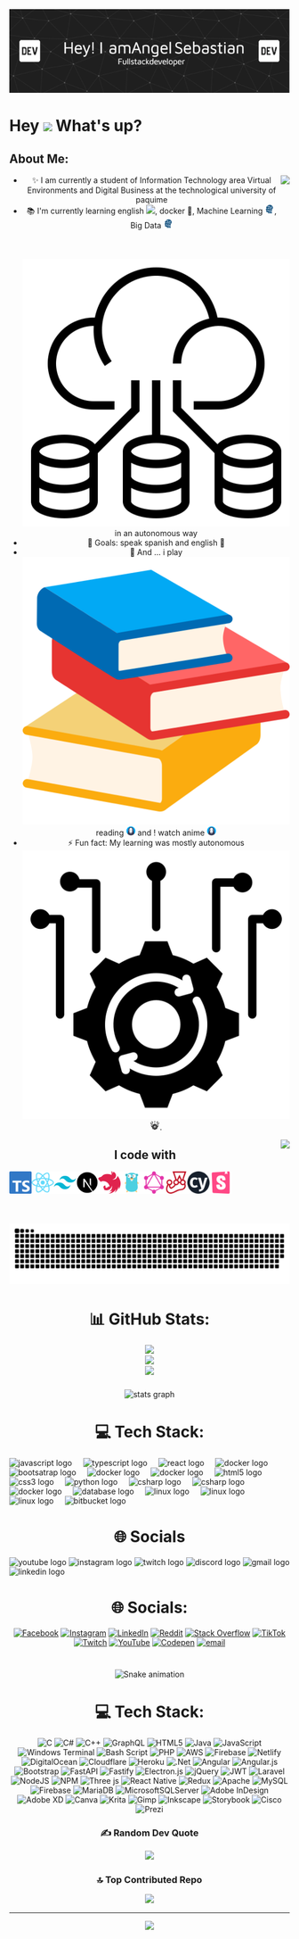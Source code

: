 

<img src="https://github.com/MNooker/MNooker/blob/main/github-header-image.png?raw=true" height="150" alt="stats graph"  />
<h1> Hey <img src="https://emojis.slackmojis.com/emojis/images/1577305505/7373/hand_wave.gif?1577305505" width="50" /> What's up?</h1>

## About Me:
<div align="center">
  <div align="right">
    <img align="right" height="150" src="https://media3.giphy.com/media/v1.Y2lkPTc5MGI3NjExNmNlbGVsMmU5YnFpemY2bmoxbnI5NmIzZmEzdGY3NndvczZya3RvOCZlcD12MV9pbnRlcm5hbF9naWZfYnlfaWQmY3Q9Zw/78XCFBGOlS6keY1Bil/giphy.gif"  />
   </div>

  - ✨ I am currently a student of Information Technology area Virtual Environments and Digital Business at the technological university of paquime
  - 📚 I'm currently learning english <img src="https://cdn-icons-png.flaticon.com/128/197/197484.png" width="17" />, docker 🐳, Machine Learning <img src="https://github.com/MNooker/MNooker/blob/main/image-1.png" width="17" />, Big Data <img src="https://github.com/MNooker/MNooker/blob/main/image-1.png" width="17" /> ![alt text](image-4.png)in an autonomous way
  - 🎯 Goals: speak spanish and english 🚀
  - 🎲 And ... i play ![alt text](image-3.png) reading <img src="https://github.com/MNooker/MNooker/blob/main/image-2.png" width="17" /> and ! watch anime <img src="https://github.com/MNooker/MNooker/blob/main/image-2.png" width="17" />
  - ⚡ Fun fact: My learning was mostly autonomous![alt text](image-5.png) <img src="https://github.com/MNooker/MNooker/blob/main/image-5.png" width="17" />. 
  <div align="right">
    <img align="right" height="150" src="https://media3.giphy.com/media/v1.Y2lkPTc5MGI3NjExNmNlbGVsMmU5YnFpemY2bmoxbnI5NmIzZmEzdGY3NndvczZya3RvOCZlcD12MV9pbnRlcm5hbF9naWZfYnlfaWQmY3Q9Zw/78XCFBGOlS6keY1Bil/giphy.gif"  />

  
  </div>

## I code with

<a href="https://www.typescriptlang.org" target="_blank">
  <img align="left" title="Typescript" alt="Typescript" width="40px" src="./assets/typescript-logo.svg" />
</a>

<a href="https://pt-br.reactjs.org" target="_blank">
 <img align="left" title="React and React Native" alt="React and React Native" width="40px" src="./assets/react-logo.svg" />
</a>

<a href="https://tailwindcss.com" target="_blank">
 <img align="left" title="Tailwind Css" alt="Tailwind Css" width="40px" src="./assets/tailwind-logo.svg" />
</a>

<a href="https://nextjs.org" target="_blank">
  <img align="left" title="Next Js" alt="Next Js" width="40px" src="./assets/next-logo.svg" />
</a>

<a href="https://nestjs.com" target="_blank">
  <img align="left" title="Nest Js" alt="Nest Js" width="40px" src="./assets/nest-logo.svg" />
</a>

<a href="https://go.dev" target="_blank">
  <img align="left" title="Go Lang" alt="Go Lang" width="40px" src="./assets/golang-logo.svg" />
</a>

<a href="https://graphql.org" target="_blank">
  <img align="left" title="GraphQL" alt="GraphQL" width="40px" src="./assets/graphql-logo.svg" />
</a>

<a href="https://jestjs.io/pt-BR/" target="_blank">
  <img align="left" title="Jest" alt="Jest" width="40px" src="./assets/jest-logo.svg" />
</a>

<a href="https://www.cypress.io" target="_blank">
  <img align="left" title="Cypress" alt="Jest" width="40px" src="./assets/cypress-logo.svg" />
</a>

<a href="https://storybook.js.org" target="_blank">
  <img align="left" title="Storybook" alt="Storybook" width="40px" src="./assets/storybook-logo.svg" />
</a>


<picture>
  <source media="(prefers-color-scheme: dark)" srcset="https://raw.githubusercontent.com/platane/platane/output/github-contribution-grid-snake-dark.svg">
  <source media="(prefers-color-scheme: light)" srcset="https://raw.githubusercontent.com/platane/platane/output/github-contribution-grid-snake.svg">
  <img alt="github contribution grid snake animation" src="https://raw.githubusercontent.com/platane/platane/output/github-contribution-grid-snake.svg">
</picture>

# 📊 GitHub Stats:
![](https://github-readme-stats.vercel.app/api?username=MNooker&theme=nord&hide_border=false&include_all_commits=true&count_private=true)<br/>
![](https://github-readme-streak-stats.herokuapp.com/?user=MNooker&theme=nord&hide_border=false)<br/>
![](https://github-readme-stats.vercel.app/api/top-langs/?username=MNooker&theme=nord&hide_border=false&include_all_commits=true&count_private=true&layout=compact)

###

<div align="center">
  <img src="https://github-readme-stats.vercel.app/api?username=maurodesouza&hide_title=false&hide_rank=false&show_icons=true&include_all_commits=true&count_private=true&disable_animations=false&theme=dracula&locale=en&hide_border=false" height="150" alt="stats graph"  />

</div>

###



# 💻 Tech Stack:

<div align="left">
  <img src="https://cdn.jsdelivr.net/gh/devicons/devicon/icons/javascript/javascript-original.svg" height="30" alt="javascript logo"  />
  <img width="12" />
  <img src="https://cdn.jsdelivr.net/gh/devicons/devicon/icons/typescript/typescript-original.svg" height="30" alt="typescript logo"  />
  <img width="12" />
  <img src="https://cdn.jsdelivr.net/gh/devicons/devicon/icons/react/react-original.svg" height="30" alt="react logo"  />
  <img width="12" />
  <img src="https://cdn.jsdelivr.net/npm/devicons@1.8.0/!SVG/php.svg" height="30" alt="docker logo"  />
  <img width="12" />
  <img src="https://cdn.jsdelivr.net/npm/devicons@1.8.0/!SVG/bootstrap.svg" height="30" alt="bootsatrap logo"  />
  <img width="12" />
  <img src="https://cdn.jsdelivr.net/npm/devicons@1.8.0/!SVG/php.svg" height="30" alt="docker logo"  />
  <img width="12" />
  <img src="https://cdn.jsdelivr.net/npm/devicons@1.8.0/!SVG/php.svg" height="30" alt="docker logo"  />
  <img width="12" />
  <img src="https://cdn.jsdelivr.net/gh/devicons/devicon/icons/html5/html5-original.svg" height="30" alt="html5 logo"  />
  <img width="12" />
  <img src="https://cdn.jsdelivr.net/gh/devicons/devicon/icons/css3/css3-original.svg" height="30" alt="css3 logo"  />
  <img width="12" />
  <img src="https://cdn.jsdelivr.net/gh/devicons/devicon/icons/python/python-original.svg" height="30" alt="python logo"  />
  <img width="12" />
  <img src="https://cdn.jsdelivr.net/gh/devicons/devicon/icons/csharp/csharp-original.svg" height="30" alt="csharp logo"  />
  <img width="12" />
  <img src="https://cdn.jsdelivr.net/npm/devicons@1.8.0/!SVG/terminal.svg" height="30" alt="csharp logo"  />
  <img width="12" />
  <img src="https://cdn.jsdelivr.net/npm/devicons@1.8.0/!SVG/docker.svg" height="30" alt="docker logo"  />
<img width="12" />
  <img src="https://cdn.jsdelivr.net/npm/devicons@1.8.0/!SVG/database.svg" height="30" alt="database logo"  />
  <img width="12" />
  <img src="https://cdn.jsdelivr.net/npm/devicons@1.8.0/!SVG/linux.svg" height="30" alt="linux logo"  />
  <img width="12" />
   <img src="https://cdn.jsdelivr.net/npm/devicons@1.8.0/!SVG/cloud9.svg" height="30" alt="linux logo"  />
  <img width="12" />
  <img src="https://cdn.jsdelivr.net/npm/devicons@1.8.0/!SVG/cisco.svg" height="30" alt="linux logo"  />
  <img width="12" />
  <img src="https://cdn.jsdelivr.net/npm/devicons@1.8.0/!SVG/bitbucket.svg" height="30" alt="bitbucket logo"  />
  <img width="12" />
</div>

###


# 🌐 Socials
<div align="left">
  <img src="https://img.shields.io/static/v1?message=Youtube&logo=youtube&label=&color=FF0000&logoColor=white&labelColor=&style=for-the-badge" height="35" alt="youtube logo"  />
  <img src="https://img.shields.io/static/v1?message=Instagram&logo=instagram&label=&color=E4405F&logoColor=white&labelColor=&style=for-the-badge" height="35" alt="instagram logo"  />
  <img src="https://img.shields.io/static/v1?message=Twitch&logo=twitch&label=&color=9146FF&logoColor=white&labelColor=&style=for-the-badge" height="35" alt="twitch logo"  />
  <img src="https://img.shields.io/static/v1?message=Discord&logo=discord&label=&color=7289DA&logoColor=white&labelColor=&style=for-the-badge" height="35" alt="discord logo"  />
  <img src="https://img.shields.io/static/v1?message=Gmail&logo=gmail&label=&color=D14836&logoColor=white&labelColor=&style=for-the-badge" height="35" alt="gmail logo"  />
  <img src="https://img.shields.io/static/v1?message=LinkedIn&logo=linkedin&label=&color=0077B5&logoColor=white&labelColor=&style=for-the-badge" height="35" alt="linkedin logo"  />
</div>

# 🌐 Socials:
[![Facebook](https://img.shields.io/badge/Facebook-%231877F2.svg?logo=Facebook&logoColor=white)](https://facebook.com/@RotoSebas) [![Instagram](https://img.shields.io/badge/Instagram-%23E4405F.svg?logo=Instagram&logoColor=white)](https://instagram.com/@angelito_sebas) [![LinkedIn](https://img.shields.io/badge/LinkedIn-%230077B5.svg?logo=linkedin&logoColor=white)](https://linkedin.com/in/JoseSebastian) [![Reddit](https://img.shields.io/badge/Reddit-%23FF4500.svg?logo=Reddit&logoColor=white)](https://reddit.com/user/_Nooker) [![Stack Overflow](https://img.shields.io/badge/-Stackoverflow-FE7A16?logo=stack-overflow&logoColor=white)](https://stackoverflow.com/users/29619975) [![TikTok](https://img.shields.io/badge/TikTok-%23000000.svg?logo=TikTok&logoColor=white)](https://tiktok.com/@@nook3r_) [![Twitch](https://img.shields.io/badge/Twitch-%239146FF.svg?logo=Twitch&logoColor=white)](https://twitch.tv/@MNooker) [![YouTube](https://img.shields.io/badge/YouTube-%23FF0000.svg?logo=YouTube&logoColor=white)](https://youtube.com/@@Nooker) [![Codepen](https://img.shields.io/badge/Codepen-000000?logo=codepen&logoColor=white)](https://codepen.io/@nooker) [![email](https://img.shields.io/badge/Email-D14836?logo=gmail&logoColor=white)](mailto:nooker106@gmail.com) 
###

<br clear="both">

<img src="https://raw.githubusercontent.com/maurodesouza/maurodesouza/output/snake.svg" alt="Snake animation" />

###




# 💻 Tech Stack:
![C](https://img.shields.io/badge/c-%2300599C.svg?style=flat-square&logo=c&logoColor=white) ![C#](https://img.shields.io/badge/c%23-%23239120.svg?style=flat-square&logo=csharp&logoColor=white) ![C++](https://img.shields.io/badge/c++-%2300599C.svg?style=flat-square&logo=c%2B%2B&logoColor=white) ![GraphQL](https://img.shields.io/badge/-GraphQL-E10098?style=flat-square&logo=graphql&logoColor=white) ![HTML5](https://img.shields.io/badge/html5-%23E34F26.svg?style=flat-square&logo=html5&logoColor=white) ![Java](https://img.shields.io/badge/java-%23ED8B00.svg?style=flat-square&logo=openjdk&logoColor=white) ![JavaScript](https://img.shields.io/badge/javascript-%23323330.svg?style=flat-square&logo=javascript&logoColor=%23F7DF1E) ![Windows Terminal](https://img.shields.io/badge/Windows%20Terminal-%234D4D4D.svg?style=flat-square&logo=windows-terminal&logoColor=white) ![Bash Script](https://img.shields.io/badge/bash_script-%23121011.svg?style=flat-square&logo=gnu-bash&logoColor=white) ![PHP](https://img.shields.io/badge/php-%23777BB4.svg?style=flat-square&logo=php&logoColor=white) ![AWS](https://img.shields.io/badge/AWS-%23FF9900.svg?style=flat-square&logo=amazon-aws&logoColor=white) ![Firebase](https://img.shields.io/badge/firebase-%23039BE5.svg?style=flat-square&logo=firebase) ![Netlify](https://img.shields.io/badge/netlify-%23000000.svg?style=flat-square&logo=netlify&logoColor=#00C7B7) ![DigitalOcean](https://img.shields.io/badge/DigitalOcean-%230167ff.svg?style=flat-square&logo=digitalOcean&logoColor=white) ![Cloudflare](https://img.shields.io/badge/Cloudflare-F38020?style=flat-square&logo=Cloudflare&logoColor=white) ![Heroku](https://img.shields.io/badge/heroku-%23430098.svg?style=flat-square&logo=heroku&logoColor=white) ![.Net](https://img.shields.io/badge/.NET-5C2D91?style=flat-square&logo=.net&logoColor=white) ![Angular](https://img.shields.io/badge/angular-%23DD0031.svg?style=flat-square&logo=angular&logoColor=white) ![Angular.js](https://img.shields.io/badge/angular.js-%23E23237.svg?style=flat-square&logo=angularjs&logoColor=white) ![Bootstrap](https://img.shields.io/badge/bootstrap-%238511FA.svg?style=flat-square&logo=bootstrap&logoColor=white) ![FastAPI](https://img.shields.io/badge/FastAPI-005571?style=flat-square&logo=fastapi) ![Fastify](https://img.shields.io/badge/fastify-%23000000.svg?style=flat-square&logo=fastify&logoColor=white) ![Electron.js](https://img.shields.io/badge/Electron-191970?style=flat-square&logo=Electron&logoColor=white) ![jQuery](https://img.shields.io/badge/jquery-%230769AD.svg?style=flat-square&logo=jquery&logoColor=white) ![JWT](https://img.shields.io/badge/JWT-black?style=flat-square&logo=JSON%20web%20tokens) ![Laravel](https://img.shields.io/badge/laravel-%23FF2D20.svg?style=flat-square&logo=laravel&logoColor=white) ![NodeJS](https://img.shields.io/badge/node.js-6DA55F?style=flat-square&logo=node.js&logoColor=white) ![NPM](https://img.shields.io/badge/NPM-%23CB3837.svg?style=flat-square&logo=npm&logoColor=white) ![Three js](https://img.shields.io/badge/threejs-black?style=flat-square&logo=three.js&logoColor=white) ![React Native](https://img.shields.io/badge/react_native-%2320232a.svg?style=flat-square&logo=react&logoColor=%2361DAFB) ![Redux](https://img.shields.io/badge/redux-%23593d88.svg?style=flat-square&logo=redux&logoColor=white) ![Apache](https://img.shields.io/badge/apache-%23D42029.svg?style=flat-square&logo=apache&logoColor=white) ![MySQL](https://img.shields.io/badge/mysql-4479A1.svg?style=flat-square&logo=mysql&logoColor=white) ![Firebase](https://img.shields.io/badge/firebase-a08021?style=flat-square&logo=firebase&logoColor=ffcd34) ![MariaDB](https://img.shields.io/badge/MariaDB-003545?style=flat-square&logo=mariadb&logoColor=white) ![MicrosoftSQLServer](https://img.shields.io/badge/Microsoft%20SQL%20Server-CC2927?style=flat-square&logo=microsoft%20sql%20server&logoColor=white) ![Adobe InDesign](https://img.shields.io/badge/Adobe%20InDesign-49021F?style=flat-square&logo=adobeindesign&logoColor=FF3366) ![Adobe XD](https://img.shields.io/badge/Adobe%20XD-470137?style=flat-square&logo=Adobe%20XD&logoColor=#FF61F6) ![Canva](https://img.shields.io/badge/Canva-%2300C4CC.svg?style=flat-square&logo=Canva&logoColor=white) ![Krita](https://img.shields.io/badge/Krita-203759?style=flat-square&logo=krita&logoColor=EEF37B) ![Gimp](https://img.shields.io/badge/Gimp-657D8B?style=flat-square&logo=gimp&logoColor=FFFFFF) ![Inkscape](https://img.shields.io/badge/Inkscape-e0e0e0?style=flat-square&logo=inkscape&logoColor=080A13) ![Storybook](https://img.shields.io/badge/-Storybook-FF4785?style=flat-square&logo=storybook&logoColor=white) ![Cisco](https://img.shields.io/badge/cisco-%23049fd9.svg?style=flat-square&logo=cisco&logoColor=black) ![Prezi](https://img.shields.io/badge/Prezi-%23000000.svg?style=flat-square&logo=Prezi&logoColor=white)



### ✍️ Random Dev Quote
![](https://quotes-github-readme.vercel.app/api?type=horizontal&theme=radical)

### 🔝 Top Contributed Repo
![](https://github-contributor-stats.vercel.app/api?username=MNooker&limit=5&theme=gruvbox&combine_all_yearly_contributions=true)

---
[![](https://visitcount.itsvg.in/api?id=MNooker&icon=1&color=12)](https://visitcount.itsvg.in)

<!-- Proudly created with GPRM ( https://gprm.itsvg.in ) -->